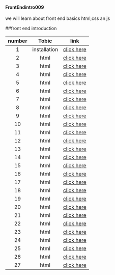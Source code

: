 #### FrontEndintro009
 we will learn about front end basics html,css an js


##front end introduction

|number| Tobic | link|
|:---: |:---: | :---:|
|  1 | installation |  [click here](./classes/class1.md) | 
|  2  |   html |      [click here](./classes/class2.md) | 
|  3  |   html |      [click here](./classes/class3.md) | 
|  4  |   html |     [click here](./classes/class4.md) | 
|  5  |   html |    [click here](./classes/class5.md) | 
|  6|   html |     [click here](./classes/class6.md) | 
|  7 |   html |  [click here](./classes/class7.md) | 
|  8 |   html |  [click here](./classes/class8.md) | 
|  9 |   html |  [click here](./classes/class9.md) |
|  10 |   html |  [click here](./classes/class10.md) |  
|  11 |   html |  [click here](./classes/class11.md) | 
|  12 |   html |  [click here](./classes/class12.md) | 
|  13 |   html |  [click here](./classes/class13.md) |
|  14 |   html |  [click here](./classes/class14.md) |
|  15 |   html |  [click here](./classes/class16.md) |
|  16 |   html |  [click here](./classes/class17.md) |    
|  17 |   html |  [click here](./classes/class18.md) |
|  18 |   html |  [click here](./classes/class18.md) |
|  19 |   html |  [click here](./classes/class19.md) |
|  20 |   html |  [click here](./classes/class20.md) | 
|  21 |   html |  [click here](./classes/class21.md) |  
|  22 |   html |  [click here](./classes/class22.md) |   
|  23 |   html |  [click here](./classes/class23.md) | 
|  24 |   html |  [click here](./classes/class24.md) | 
|  25 |   html |  [click here](./classes/class25.md) | 
|  26 |   html |  [click here](./classes/class26.md) | 
|  27 |   html |  [click here](./classes/class27.md) | 


